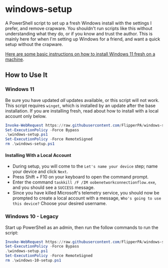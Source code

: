 # windows-setup

A PowerShell script to set up a fresh Windows install with the settings I prefer, and remove crapware. You shouldn't run scripts like this without understanding what they do, or if you know and trust the author. This is mainly here for when I'm setting up Windows for a friend, and want a quick setup without the crapware.

[Here are some basic instructions on how to install Windows 11 fresh on a machine](README-windows-setup.md).

## How to Use It

### Windows 11

Be sure you have updated *all* updates available, or this script will not work. This script requires `winget`, which is installed by an update after the base installation. If you are installing fresh, read about how to install with a local account only below.

```powershell
Invoke-WebRequest https://raw.githubusercontent.com/FlipperPA/windows-setup/main/windows-11-setup.ps1 -OutFile windows-setup.ps1
Set-ExecutionPolicy -Force Bypass
.\windows-setup.ps1
Set-ExecutionPolicy -Force RemoteSigned
rm .\windows-setup.ps1
```

#### Installing With a Local Account

* During setup, you will come to the `Let's name your device` step; name your device and click `Next`.
* Press Shift + F10 on your keyboard to open the command prompt.
* Enter the command `taskkill /F /IM oobenetworkconnectionflow.exe`, and you should see a `SUCCESS` message.
* Since you have killed Microsoft's telemetry service, you should now be prompted to create a local account with a message, `Who's going to use this device?` Choose your desired username.

### Windows 10 - Legacy

Start up PowerShell as an admin, then run the follow commands to run the script:

```powershell
Invoke-WebRequest https://raw.githubusercontent.com/FlipperPA/windows-setup/main/windows-10-setup.ps1 -OutFile windows-setup.ps1
Set-ExecutionPolicy -Force Bypass
.\windows-setup.ps1
Set-ExecutionPolicy -Force RemoteSigned
rm .\windows-10-setup.ps1
```
